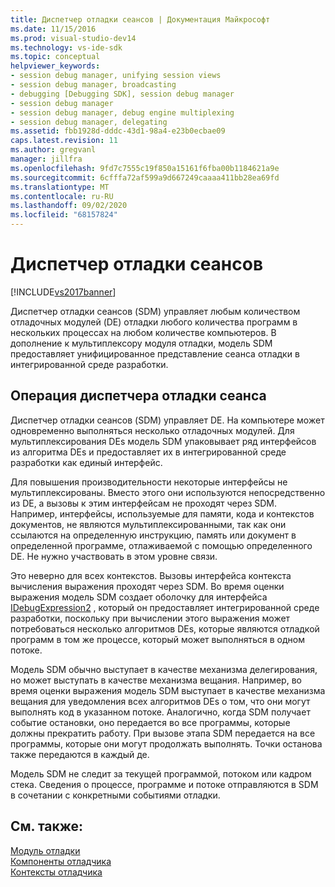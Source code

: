 ```yaml
---
title: Диспетчер отладки сеансов | Документация Майкрософт
ms.date: 11/15/2016
ms.prod: visual-studio-dev14
ms.technology: vs-ide-sdk
ms.topic: conceptual
helpviewer_keywords:
- session debug manager, unifying session views
- session debug manager, broadcasting
- debugging [Debugging SDK], session debug manager
- session debug manager
- session debug manager, debug engine multiplexing
- session debug manager, delegating
ms.assetid: fbb1928d-dddc-43d1-98a4-e23b0ecbae09
caps.latest.revision: 11
ms.author: gregvanl
manager: jillfra
ms.openlocfilehash: 9fd7c7555c19f850a15161f6fba00b1184621a9e
ms.sourcegitcommit: 6cfffa72af599a9d667249caaaa411bb28ea69fd
ms.translationtype: MT
ms.contentlocale: ru-RU
ms.lasthandoff: 09/02/2020
ms.locfileid: "68157824"
---
```

# <a name="session-debug-manager"></a>Диспетчер отладки сеансов
[!INCLUDE[vs2017banner](../../includes/vs2017banner.md)]

Диспетчер отладки сеансов (SDM) управляет любым количеством отладочных модулей (DE) отладки любого количества программ в нескольких процессах на любом количестве компьютеров. В дополнение к мультиплексору модуля отладки, модель SDM предоставляет унифицированное представление сеанса отладки в интегрированной среде разработки.  
  
## <a name="session-debug-manager-operation"></a>Операция диспетчера отладки сеанса  
 Диспетчер отладки сеансов (SDM) управляет DE. На компьютере может одновременно выполняться несколько отладочных модулей. Для мультиплексирования DEs модель SDM упаковывает ряд интерфейсов из алгоритма DEs и предоставляет их в интегрированной среде разработки как единый интерфейс.  
  
 Для повышения производительности некоторые интерфейсы не мультиплексированы. Вместо этого они используются непосредственно из DE, а вызовы к этим интерфейсам не проходят через SDM. Например, интерфейсы, используемые для памяти, кода и контекстов документов, не являются мультиплексированными, так как они ссылаются на определенную инструкцию, память или документ в определенной программе, отлаживаемой с помощью определенного DE. Не нужно участвовать в этом уровне связи.  
  
 Это неверно для всех контекстов. Вызовы интерфейса контекста вычисления выражения проходят через SDM. Во время оценки выражения модель SDM создает оболочку для интерфейса [IDebugExpression2](../../extensibility/debugger/reference/idebugexpression2.md) , который он предоставляет интегрированной среде разработки, поскольку при вычислении этого выражения может потребоваться несколько алгоритмов DEs, которые являются отладкой программ в том же процессе, который может выполняться в одном потоке.  
  
 Модель SDM обычно выступает в качестве механизма делегирования, но может выступать в качестве механизма вещания. Например, во время оценки выражения модель SDM выступает в качестве механизма вещания для уведомления всех алгоритмов DEs о том, что они могут выполнять код в указанном потоке. Аналогично, когда SDM получает событие остановки, оно передается во все программы, которые должны прекратить работу. При вызове этапа SDM передается на все программы, которые они могут продолжать выполнять. Точки останова также передаются в каждый де.  
  
 Модель SDM не следит за текущей программой, потоком или кадром стека. Сведения о процессе, программе и потоке отправляются в SDM в сочетании с конкретными событиями отладки.  
  
## <a name="see-also"></a>См. также:  
 [Модуль отладки](../../extensibility/debugger/debug-engine.md)   
 [Компоненты отладчика](../../extensibility/debugger/debugger-components.md)   
 [Контексты отладчика](../../extensibility/debugger/debugger-contexts.md)
